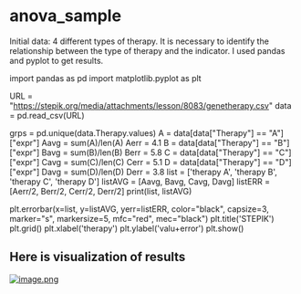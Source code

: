 # anova_sample
Initial data: 4 different types of therapy. It is necessary to identify the relationship between the type of therapy and the indicator.
I used pandas and pyplot to get results.

import pandas as pd
import matplotlib.pyplot as plt

URL = "https://stepik.org/media/attachments/lesson/8083/genetherapy.csv"
data = pd.read_csv(URL)

grps = pd.unique(data.Therapy.values)
A = data[data["Therapy"] == "A"]["expr"]
Aavg = sum(A)/len(A)
Aerr = 4.1
B = data[data["Therapy"] == "B"]["expr"]
Bavg = sum(B)/len(B)
Berr = 5.8
C = data[data["Therapy"] == "C"]["expr"]
Cavg = sum(C)/len(C)
Cerr = 5.1
D = data[data["Therapy"] == "D"]["expr"]
Davg = sum(D)/len(D)
Derr = 3.8
list = ['therapy A', 'therapy B', 'therapy C', 'therapy D']
listAVG = [Aavg, Bavg, Cavg, Davg]
listERR = [Aerr/2, Berr/2, Cerr/2, Derr/2]
print(list, listAVG)

plt.errorbar(x=list, y=listAVG, yerr=listERR, color="black", capsize=3, marker="s", markersize=5, mfc="red", mec="black")
plt.title('STEPIK')
plt.grid()
plt.xlabel('therapy')
plt.ylabel('valu+error')
plt.show()

## Here is visualization of results
[![image.png](https://i.postimg.cc/vTSFs90R/image.png)](https://postimg.cc/30pbjyM9)
